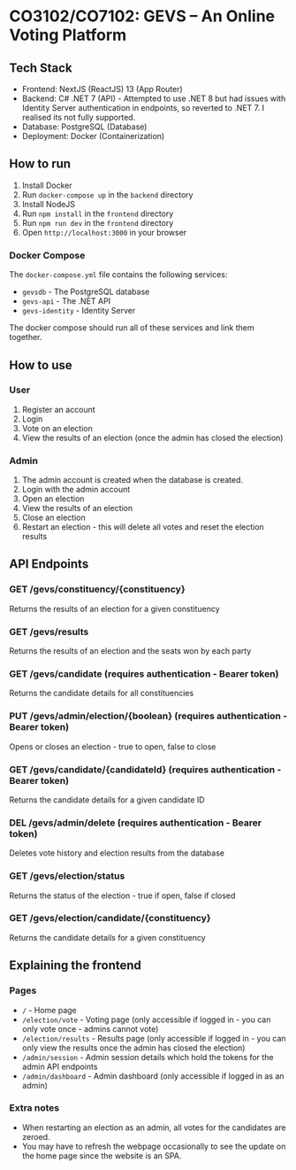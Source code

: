 # CO3102/CO7102: GEVS – An Online Voting Platform

## Tech Stack
- Frontend: NextJS (ReactJS) 13 (App Router)
- Backend: C# .NET 7 (API) - Attempted to use .NET 8 but had issues with Identity Server authentication in endpoints, so reverted to .NET 7. I realised its not fully supported.
- Database: PostgreSQL (Database)
- Deployment: Docker (Containerization)

## How to run
1. Install Docker
2. Run `docker-compose up` in the `backend` directory
3. Install NodeJS
4. Run `npm install` in the `frontend` directory
5. Run `npm run dev` in the `frontend` directory
6. Open `http://localhost:3000` in your browser

### Docker Compose
The `docker-compose.yml` file contains the following services:
- `gevsdb` - The PostgreSQL database
- `gevs-api` - The .NET API
- `gevs-identity` - Identity Server

The docker compose should run all of these services and link them together.

## How to use
### User
1. Register an account
2. Login
3. Vote on an election
4. View the results of an election (once the admin has closed the election)
### Admin
1. The admin account is created when the database is created.
2. Login with the admin account
3. Open an election
4. View the results of an election
5. Close an election
6. Restart an election - this will delete all votes and reset the election results

## API Endpoints

### GET /gevs/constituency/{constituency}
Returns the results of an election for a given constituency

### GET /gevs/results
Returns the results of an election and the seats won by each party

### GET /gevs/candidate (requires authentication - Bearer token)
Returns the candidate details for all constituencies

### PUT /gevs/admin/election/{boolean} (requires authentication - Bearer token)
Opens or closes an election - true to open, false to close

### GET /gevs/candidate/{candidateId} (requires authentication - Bearer token)
Returns the candidate details for a given candidate ID

### DEL /gevs/admin/delete (requires authentication - Bearer token)
Deletes vote history and election results from the database

### GET /gevs/election/status
Returns the status of the election - true if open, false if closed

### GET /gevs/election/candidate/{constituency}
Returns the candidate details for a given constituency


## Explaining the frontend

### Pages
- `/` - Home page
- `/election/vote` - Voting page (only accessible if logged in - you can only vote once - admins cannot vote)
- `/election/results` - Results page (only accessible if logged in - you can only view the results once the admin has closed the election)
- `/admin/session` - Admin session details which hold the tokens for the admin API endpoints
- `/admin/dashboard` - Admin dashboard (only accessible if logged in as an admin)

### Extra notes

- When restarting an election as an admin, all votes for the candidates are zeroed.
- You may have to refresh the webpage occasionally to see the update on the home page since the website is an SPA.